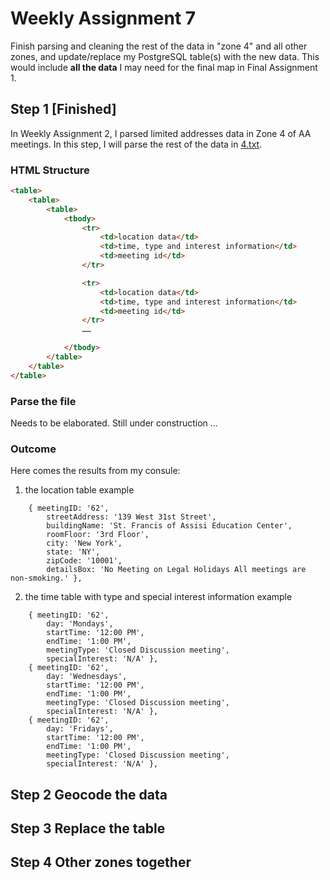 # Weekly Assignment 7

Finish parsing and cleaning the rest of the data in "zone 4" and all other zones, and update/replace my PostgreSQL table(s) with the new data. This would include **all the data** I may need for the final map in Final Assignment 1.

## Step 1 [Finished]

In Weekly Assignment 2, I parsed limited addresses data in Zone 4 of AA meetings. In this step, I will parse the rest of the data in [4.txt](/Weekly_assign_01/data/4.txt).

### HTML Structure
```HTML
<table>
    <table>
        <table>
            <tbody>
                <tr>
                    <td>location data</td>
                    <td>time, type and interest information</td>
                    <td>meeting id</td>
                </tr>

                <tr>
                    <td>location data</td>
                    <td>time, type and interest information</td>
                    <td>meeting id</td>
                </tr>
                ……

            </tbody>
        </table>
    </table>
</table>
```

### Parse the file
Needs to be elaborated. Still under construction …

### Outcome
Here comes the results from my consule:
1. the location table example

```JS
    { meetingID: '62',
        streetAddress: '139 West 31st Street',
        buildingName: 'St. Francis of Assisi Education Center',
        roomFloor: '3rd Floor',
        city: 'New York',
        state: 'NY',
        zipCode: '10001',
        detailsBox: 'No Meeting on Legal Holidays All meetings are non-smoking.' },
```

2. the time table with type and special interest information example

```JS
    { meetingID: '62',
        day: 'Mondays',
        startTime: '12:00 PM',
        endTime: '1:00 PM',
        meetingType: 'Closed Discussion meeting',
        specialInterest: 'N/A' },
    { meetingID: '62',
        day: 'Wednesdays',
        startTime: '12:00 PM',
        endTime: '1:00 PM',
        meetingType: 'Closed Discussion meeting',
        specialInterest: 'N/A' },
    { meetingID: '62',
        day: 'Fridays',
        startTime: '12:00 PM',
        endTime: '1:00 PM',
        meetingType: 'Closed Discussion meeting',
        specialInterest: 'N/A' },
```

## Step 2 Geocode the data

## Step 3 Replace the table

## Step 4 Other zones together
